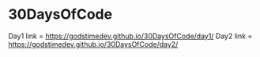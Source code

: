 # 30DaysOfCode

Day1 link = https://godstimedev.github.io/30DaysOfCode/day1/
Day2 link = https://godstimedev.github.io/30DaysOfCode/day2/
